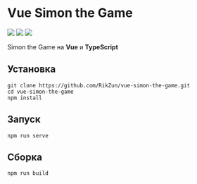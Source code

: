 # Vue Simon the Game
[![](https://img.shields.io/badge/vue-2.6.11-brightgreen)](https://img.shields.io/badge/vue-2.6.11-brightgreen) [![](https://img.shields.io/badge/license-MIT-green)](https://github.com/RikZun/vue-simon-the-game/blob/main/LICENSE) [![](https://img.shields.io/github/stars/RikZun/vue-simon-the-game)](https://github.com/RikZun/vue-simon-the-game/stargazers)

Simon the Game на **Vue** и **TypeScript**

## Установка
    git clone https://github.com/RikZun/vue-simon-the-game.git
    cd vue-simon-the-game
    npm install
    
## Запуск
    npm run serve
    
## Сборка
    npm run build